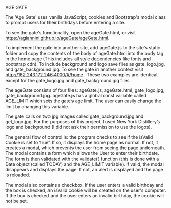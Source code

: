 AGE GATE

The 'Age Gate' uses vanilla JavaScript, cookies and Bootstrap's modal class to prompt users for their birthdays before entering a site. 

To see the gate's functionality, open the ageGate.html, or visit https://agiannini.github.io/ageGate/ageGate.html.

To implement the gate into another site, add ageGate.js to the site's static folder and copy the contents of the body of ageGate.html into the body tag in the home page (This includes all style dependencies like fonts and bootstrap cdn). To include background and logo save files as gate_logo.jpg, and gate_background.jpg. To see the gate in another context visit http://162.243.172.246:4000/#/home . These two examples are identical, except for the gate_logo.jpg and gate_background.jpg files.

The ageGate consists of four files: ageGate.js, ageGate.html, gate_logo.jpg, gate_background.jpg. ageGate.js has a global const variable called AGE_LIMIT which sets the gate’s age limit. The user can easily change the limit by changing this variable. 

The gate calls on two jpg images called gate_background.jpg and get_logo.jpg. For the purposes of this project, I used New York Distillery’s logo and background (I did not ask their permission to use the logos).

The general flow of control is: the program checks to see if the isValid Cookie is set to ‘true’. If so, it displays the home page as normal. If not, it creates a modal, which prevents the user from seeing the page underneath. The modal contains a form which allows the User to enter their birthdate. The form is then validated with the validate() function (this is done with a Date object (called TODAY) and the AGE_LIMIT variable). If valid, the modal disappears and displays the page. If not, an alert is displayed and the page is reloaded.

The modal also contains a checkbox. If the user enters a valid birthday and the box is checked, an isValid cookie will be created on the user's computer. If the box is checked and the user enters an invalid birthday, the cookie will not be set. 
